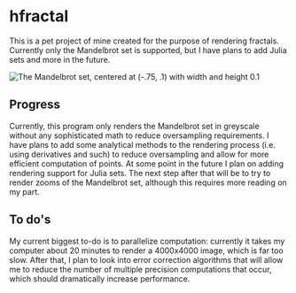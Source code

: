 # hfractal
This is a pet project of mine created for the purpose of rendering fractals. Currently only the Mandelbrot set is supported, but I have plans to add
Julia sets and more in the future.

![The Mandelbrot set, centered at (-.75, .1) with width and height 0.1](https://github.com/[wlondergan]/hfractal/blob/master/sample-render.png?raw=true)

## Progress
Currently, this program only renders the Mandelbrot set in greyscale without any sophisticated math to reduce oversampling requirements. I have plans
to add some analytical methods to the rendering process (i.e. using derivatives and such) to reduce oversampling and allow for more efficient computation
of points. At some point in the future I plan on adding rendering support for Julia sets. The next step after that will be to try to render zooms of the
Mandelbrot set, although this requires more reading on my part.

## To do's
My current biggest to-do is to parallelize computation: currently it takes my computer about 20 minutes to render a 4000x4000 image, which is far too slow.
After that, I plan to look into error correction algorithms that will allow me to reduce the number of multiple precision computations that occur, which should
dramatically increase performance.
